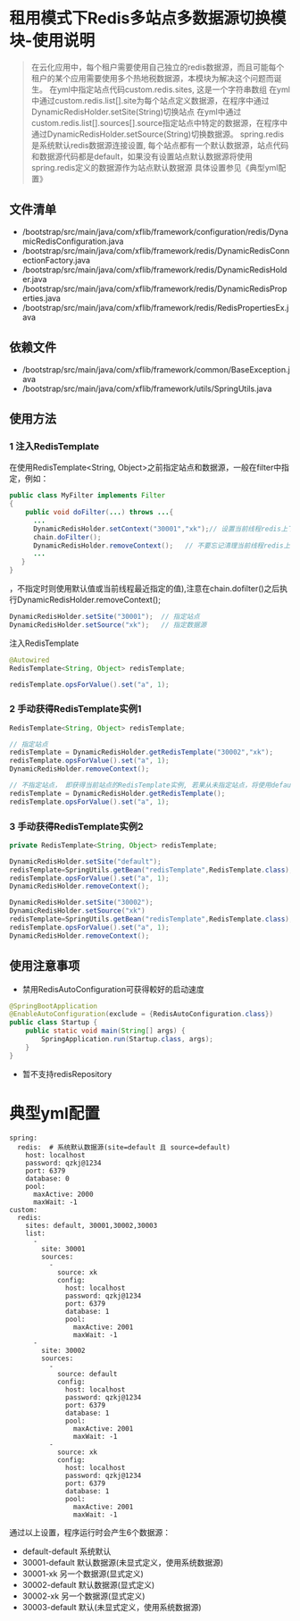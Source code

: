 # 租用模式下Redis多站点多数据源切换模块-使用说明

> 在云化应用中，每个租户需要使用自己独立的redis数据源，而且可能每个租户的某个应用需要使用多个热地税数据源，本模块为解决这个问题而诞生。
> 在yml中指定站点代码custom.redis.sites, 这是一个字符串数组
> 在yml中通过custom.redis.list[].site为每个站点定义数据源，在程序中通过DynamicRedisHolder.setSite(String)切换站点
> 在yml中通过custom.redis.list[].sources[].source指定站点中特定的数据源，在程序中通过DynamicRedisHolder.setSource(String)切换数据源。
> spring.redis是系统默认redis数据源连接设置, 每个站点都有一个默认数据源，站点代码和数据源代码都是default，如果没有设置站点默认数据源将使用spring.redis定义的数据源作为站点默认数据源
> 具体设置参见《典型yml配置》

## 文件清单
- /bootstrap/src/main/java/com/xflib/framework/configuration/redis/DynamicRedisConfiguration.java
- /bootstrap/src/main/java/com/xflib/framework/redis/DynamicRedisConnectionFactory.java
- /bootstrap/src/main/java/com/xflib/framework/redis/DynamicRedisHolder.java
- /bootstrap/src/main/java/com/xflib/framework/redis/DynamicRedisProperties.java
- /bootstrap/src/main/java/com/xflib/framework/redis/RedisPropertiesEx.java

## 依赖文件
- /bootstrap/src/main/java/com/xflib/framework/common/BaseException.java
- /bootstrap/src/main/java/com/xflib/framework/utils/SpringUtils.java

## 使用方法
### 1 注入RedisTemplate
在使用RedisTemplate<String, Object>之前指定站点和数据源，一般在filter中指定，例如：
```java
public class MyFilter implements Filter
{
    public void doFilter(...) throws ...{
      ...
      DynamicRedisHolder.setContext("30001","xk");// 设置当前线程redis上下文
      chain.doFilter();
      DynamicRedisHolder.removeContext();   // 不要忘记清理当前线程redis上下文，否则会产生内存泄露
      ...
   }
}
```
，不指定时则使用默认值或当前线程最近指定的值),注意在chain.dofilter()之后执行DynamicRedisHolder.removeContext();
```java
DynamicRedisHolder.setSite("30001");  // 指定站点
DynamicRedisHolder.setSource("xk");   // 指定数据源
```
注入RedisTemplate
```java
@Autowired
RedisTemplate<String, Object> redisTemplate;

redisTemplate.opsForValue().set("a", 1);
```
### 2 手动获得RedisTemplate实例1
```java
RedisTemplate<String, Object> redisTemplate;

// 指定站点
redisTemplate = DynamicRedisHolder.getRedisTemplate("30002","xk");
redisTemplate.opsForValue().set("a", 1);
DynamicRedisHolder.removeContext();

// 不指定站点， 即获得当前站点的RedisTemplate实例, 若果从未指定站点，将使用default
redisTemplate = DynamicRedisHolder.getRedisTemplate();
redisTemplate.opsForValue().set("a", 1);
```
### 3 手动获得RedisTemplate实例2
```java
private RedisTemplate<String, Object> redisTemplate;

DynamicRedisHolder.setSite("default");
redisTemplate=SpringUtils.getBean("redisTemplate",RedisTemplate.class);
redisTemplate.opsForValue().set("a", 1);
DynamicRedisHolder.removeContext();

DynamicRedisHolder.setSite("30002");
DynamicRedisHolder.setSource("xk")
redisTemplate=SpringUtils.getBean("redisTemplate",RedisTemplate.class);
redisTemplate.opsForValue().set("a", 1);
DynamicRedisHolder.removeContext();
```
## 使用注意事项
- 禁用RedisAutoConfiguration可获得較好的启动速度
```java
@SpringBootApplication
@EnableAutoConfiguration(exclude = {RedisAutoConfiguration.class})
public class Startup {
    public static void main(String[] args) {
        SpringApplication.run(Startup.class, args);
    }
}
```
- 暂不支持redisRepository

# 典型yml配置
```
spring:
  redis:  # 系统默认数据源(site=default 且 source=default)
    host: localhost
    password: qzkj@1234
    port: 6379
    database: 0
    pool:
      maxActive: 2000
      maxWait: -1
custom:
  redis:
    sites: default, 30001,30002,30003
    list:
      -
        site: 30001
        sources:
          -
            source: xk
            config:
              host: localhost
              password: qzkj@1234
              port: 6379
              database: 1
              pool:
                maxActive: 2001
                maxWait: -1
      -
        site: 30002
        sources:
          -
            source: default
            config:
              host: localhost
              password: qzkj@1234
              port: 6379
              database: 1
              pool:
                maxActive: 2001
                maxWait: -1
          -
            source: xk
            config:
              host: localhost
              password: qzkj@1234
              port: 6379
              database: 1
              pool:
                maxActive: 2001
                maxWait: -1
```
通过以上设置，程序运行时会产生6个数据源：
- default-default   系统默认
- 30001-default    默认数据源(未显式定义，使用系统数据源)
- 30001-xk           另一个数据源(显式定义)
- 30002-default    默认数据源(显式定义)
- 30002-xk           另一个数据源(显式定义)
- 30003-default    默认(未显式定义，使用系统数据源)